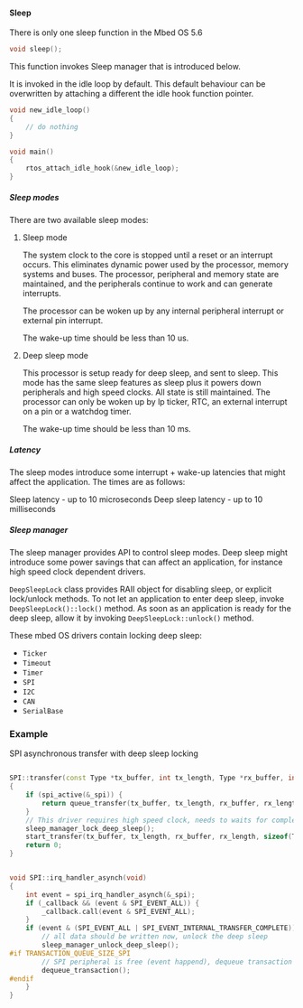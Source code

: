 #### Sleep

There is only one sleep function in the Mbed OS 5.6

```c++
void sleep();
```

This function invokes Sleep manager that is introduced below.

It is invoked in the idle loop by default. This default behaviour can be overwritten by attaching a different the idle hook function pointer.


```c++
void new_idle_loop()
{
    // do nothing
}

void main()
{
    rtos_attach_idle_hook(&new_idle_loop);
}
```

##### Sleep modes

There are two available sleep modes:

1. Sleep mode

    The system clock to the core is stopped until a reset or an interrupt occurs. This eliminates dynamic power used by the processor, memory systems and buses. The processor, peripheral and memory state are maintained, and the peripherals continue to work and can generate interrupts.

    The processor can be woken up by any internal peripheral interrupt or external pin interrupt.

    The wake-up time should be less than 10 us.

2. Deep sleep mode 

    This processor is setup ready for deep sleep, and sent to sleep. This mode
    has the same sleep features as sleep plus it powers down peripherals and high speed clocks. All state is still maintained. 
    The processor can only be woken up by lp ticker, RTC, an external interrupt on a pin or a watchdog timer.

    The wake-up time should be less than 10 ms.

##### Latency

The sleep modes introduce some interrupt + wake-up latencies that might affect the application. The times are as follows:

Sleep latency - up to 10 microseconds
Deep sleep latency - up to 10 milliseconds

##### Sleep manager

The sleep manager provides API to control sleep modes. Deep sleep might introduce some power savings that can affect an application, for instance high speed clock dependent drivers.

`DeepSleepLock` class provides RAII object for disabling sleep, or explicit lock/unlock methods. To not let an application to enter deep sleep, invoke `DeepSleepLock()::lock()` method. As soon as an application is ready for the deep sleep, allow it by invoking `DeepSleepLock::unlock()` method.

These mbed OS drivers contain locking deep sleep:

- `Ticker`
- `Timeout`
- `Timer`
- `SPI`
- `I2C`
- `CAN`
- `SerialBase`

### Example

SPI asynchronous transfer with deep sleep locking

```c++

SPI::transfer(const Type *tx_buffer, int tx_length, Type *rx_buffer, int rx_length, const event_callback_t& callback, int event = SPI_EVENT_COMPLETE)
{
    if (spi_active(&_spi)) {
        return queue_transfer(tx_buffer, tx_length, rx_buffer, rx_length, sizeof(Type)*8, callback, event);
    }
    // This driver requires high speed clock, needs to waits for complete flag set via a callback to unblock the deep sleep
    sleep_manager_lock_deep_sleep();
    start_transfer(tx_buffer, tx_length, rx_buffer, rx_length, sizeof(Type)*8, callback, event);
    return 0;
}


void SPI::irq_handler_asynch(void)
{
    int event = spi_irq_handler_asynch(&_spi);
    if (_callback && (event & SPI_EVENT_ALL)) {
        _callback.call(event & SPI_EVENT_ALL);
    }
    if (event & (SPI_EVENT_ALL | SPI_EVENT_INTERNAL_TRANSFER_COMPLETE)) {
        // all data should be written now, unlock the deep sleep
        sleep_manager_unlock_deep_sleep();
#if TRANSACTION_QUEUE_SIZE_SPI
        // SPI peripheral is free (event happend), dequeue transaction
        dequeue_transaction();
#endif
    }
}
```
